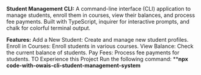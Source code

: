 **Student Management CLI:**
A command-line interface (CLI) application to manage students, enroll them in courses, view their balances, and process fee payments. Built with TypeScript, inquirer for interactive prompts, and chalk for colorful terminal output.

**Features:**
Add a New Student: Create and manage new student profiles.
Enroll in Courses: Enroll students in various courses.
View Balance: Check the current balance of students.
Pay Fees: Process fee payments for students.
TO Experience this Project Run the following command: ****npx code-with-owais-cli-student-management-system**
